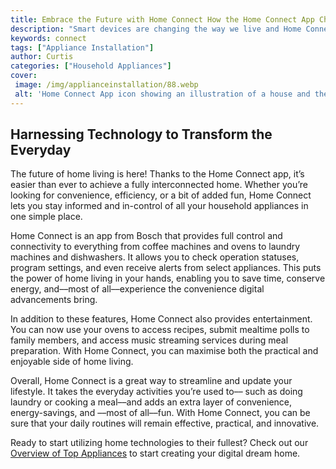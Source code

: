 ```yaml
---
title: Embrace the Future with Home Connect How the Home Connect App Changes the Way We Live
description: "Smart devices are changing the way we live and Home Connect is at the forefront of this revolution Find out how the powerful Home Connect App can be used to simplify and enhance your everyday life"
keywords: connect
tags: ["Appliance Installation"]
author: Curtis
categories: ["Household Appliances"]
cover: 
 image: /img/applianceinstallation/88.webp
 alt: 'Home Connect App icon showing an illustration of a house and the words Home Connect'
---
```

## Harnessing Technology to Transform the Everyday

The future of home living is here! Thanks to the Home Connect app, it’s easier than ever to achieve a fully interconnected home. Whether you’re looking for convenience, efficiency, or a bit of added fun, Home Connect lets you stay informed and in-control of all your household appliances in one simple place.

Home Connect is an app from Bosch that provides full control and connectivity to everything from coffee machines and ovens to laundry machines and dishwashers. It allows you to check operation statuses, program settings, and even receive alerts from select appliances. This puts the power of home living in your hands, enabling you to save time, conserve energy, and––most of all––experience the convenience digital advancements bring.

In addition to these features, Home Connect also provides entertainment. You can now use your ovens to access recipes, submit mealtime polls to family members, and access music streaming services during meal preparation. With Home Connect, you can maximise both the practical and enjoyable side of home living.

Overall, Home Connect is a great way to streamline and update your lifestyle. It takes the everyday activities you’re used to–– such as doing laundry or cooking a meal––and adds an extra layer of convenience, energy-savings, and ––most of all––fun. With Home Connect, you can be sure that your daily routines will remain effective, practical, and innovative. 

Ready to start utilizing home technologies to their fullest? Check out our [Overview of Top Appliances](./pages/appliance-overview) to start creating your digital dream home.
